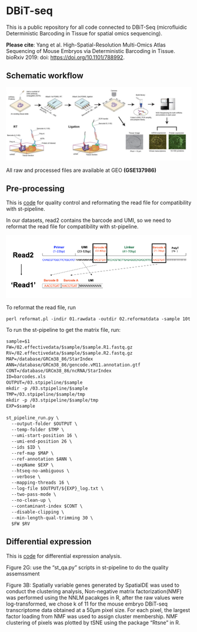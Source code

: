 # DBiT-seq

This is a public repository for all code connected to DBiT-Seq (microfluidic Deterministic Barcoding in Tissue for spatial omics sequencing).

**Please cite**: Yang et al. High-Spatial-Resolution Multi-Omics Atlas Sequencing of Mouse Embryos via Deterministic Barcoding in Tissue. bioRxiv 2019: doi: https://doi.org/10.1101/788992.

## Schematic workflow

<p><img src="https://github.com/MingyuYang-Yale/DBiT-seq/blob/master/workflow.png" alt="foo bar" title="train &amp; tracks" /></p>

All raw and processed files are available at GEO **(GSE137986)**

## Pre-processing
This is [code](https://github.com/MingyuYang-Yale/DBiT-seq/tree/master/Pre-processing) for quality control and reformating the read file for compatibility with st-pipeline.

In our datasets, read2 contains the barcode and UMI, so we need to reformat the read file for compatibility with st-pipeline.
<p><img src="https://github.com/MingyuYang-Yale/DBiT-seq/blob/master/Pre-processing/schematic.png" alt="foo bar" title="train &amp; tracks" /></p>

To reformat the read file, run

```
perl reformat.pl -indir 01.rawdata -outdir 02.reformatdata -sample 10t
```
To run the st-pipeline to get the matrix file, run:

```
sample=$1
FW=/02.effectivedata/$sample/$sample.R1.fastq.gz
RV=/02.effectivedata/$sample/$sample.R2.fastq.gz
MAP=/database/GRCm38_86/StarIndex
ANN=/database/GRCm38_86/gencode.vM11.annotation.gtf
CONT=/database/GRCm38_86/ncRNA/StarIndex
ID=barcodes.xls
OUTPUT=/03.stpipeline/$sample
mkdir -p /03.stpipeline/$sample
TMP=/03.stpipeline/$sample/tmp
mkdir -p /03.stpipeline/$sample/tmp
EXP=$sample

st_pipeline_run.py \
  --output-folder $OUTPUT \
  --temp-folder $TMP \
  --umi-start-position 16 \
  --umi-end-position 26 \
  --ids $ID \
  --ref-map $MAP \
  --ref-annotation $ANN \
  --expName $EXP \
  --htseq-no-ambiguous \
  --verbose \
  --mapping-threads 16 \
  --log-file $OUTPUT/${EXP}_log.txt \
  --two-pass-mode \
  --no-clean-up \
  --contaminant-index $CONT \
  --disable-clipping \
  --min-length-qual-trimming 30 \
  $FW $RV

```

## Differential expression
This is [code](https://github.com/MingyuYang-Yale/DBiT-seq/tree/master/Differential%20expression) for differential expression analysis.

Figure 2G: use the “st_qa.py” scripts in st-pipeline to do the quality assemssment

Figure 3B: Spatially variable genes generated by SpatialDE was used to conduct the clustering analysis, Non-negative matrix factorization(NMF) was performed using the NNLM pacakges in R, after the raw values were log-transformed, we chose k of 11 for the mouse embryo DBiT-seq transcriptome data obtained at a 50μm pixel size. For each pixel, the largest factor loading from NMF was used to assign cluster membership. NMF clustering of pixels was plotted by tSNE using the package “Rtsne” in R. 

